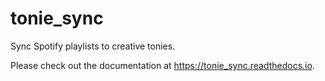 # tonie_sync
Sync Spotify playlists to creative tonies.

Please check out the documentation at https://tonie_sync.readthedocs.io.

